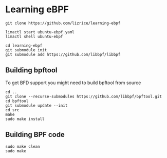 # Learning eBPF 

```
git clone https://github.com/lizrice/learning-ebpf

limactl start ubuntu-ebpf.yaml
limactl shell ubuntu-ebpf

cd learning-ebpf
git submodule init
git submodule add https://github.com/libbpf/libbpf
```

## Building bpftool 

To get BFD support you might need to build bpftool from source

```
cd ..
git clone --recurse-submodules https://github.com/libbpf/bpftool.git
cd bpftool 
git submodule update --init
cd src 
make 
sudo make install 
```

## Building BPF code

```
sudo make clean
sudo make 
```